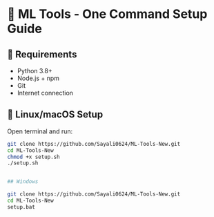 # 🚀 ML Tools - One Command Setup Guide

## 🔧 Requirements
- Python 3.8+
- Node.js + npm
- Git
- Internet connection

## 🐧 Linux/macOS Setup

Open terminal and run:

```bash
git clone https://github.com/Sayali0624/ML-Tools-New.git
cd ML-Tools-New
chmod +x setup.sh
./setup.sh


## Windows

git clone https://github.com/Sayali0624/ML-Tools-New.git
cd ML-Tools-New
setup.bat
